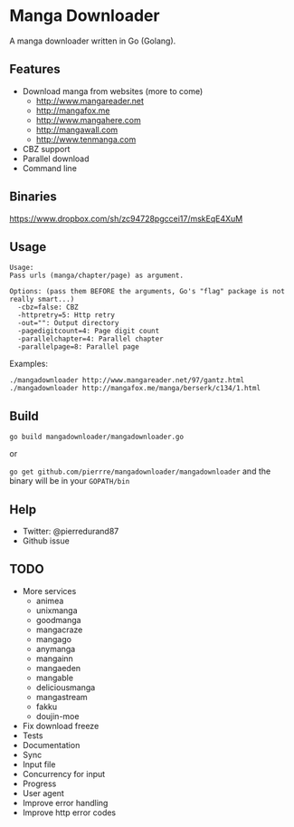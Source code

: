 # Manga Downloader
A manga downloader written in Go (Golang).

## Features
- Download manga from websites (more to come)
    - http://www.mangareader.net
    - http://mangafox.me
    - http://www.mangahere.com
    - http://mangawall.com
    - http://www.tenmanga.com
- CBZ support
- Parallel download
- Command line

## Binaries
https://www.dropbox.com/sh/zc94728pgccei17/mskEqE4XuM

## Usage
```
Usage:
Pass urls (manga/chapter/page) as argument.

Options: (pass them BEFORE the arguments, Go's "flag" package is not really smart...)
  -cbz=false: CBZ
  -httpretry=5: Http retry
  -out="": Output directory
  -pagedigitcount=4: Page digit count
  -parallelchapter=4: Parallel chapter
  -parallelpage=8: Parallel page
```

Examples:

```
./mangadownloader http://www.mangareader.net/97/gantz.html
./mangadownloader http://mangafox.me/manga/berserk/c134/1.html
```

## Build
`go build mangadownloader/mangadownloader.go`

or

`go get github.com/pierrre/mangadownloader/mangadownloader` and the binary will be in your `GOPATH/bin`

## Help
- Twitter: @pierredurand87
- Github issue

## TODO
- More services
    - animea
    - unixmanga
    - goodmanga
    - mangacraze
    - mangago
    - anymanga
    - mangainn
    - mangaeden
    - mangable
    - deliciousmanga
    - mangastream
    - fakku
    - doujin-moe
- Fix download freeze
- Tests
- Documentation
- Sync
- Input file
- Concurrency for input
- Progress
- User agent
- Improve error handling
- Improve http error codes
